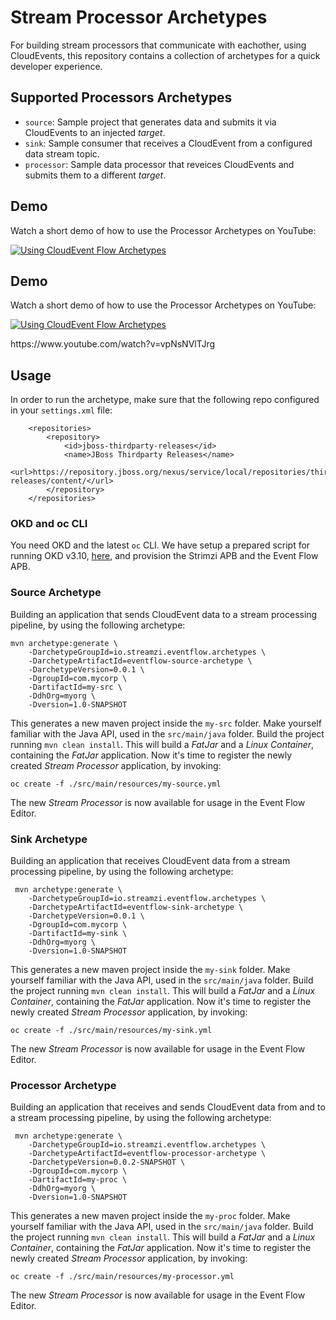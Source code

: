 # Stream Processor Archetypes

For building stream processors that communicate with eachother, using CloudEvents, this repository contains a collection of archetypes for a quick developer experience.

## Supported Processors Archetypes

* `source`: Sample project that generates data and submits it via CloudEvents to an injected _target_. 
* `sink`: Sample consumer that receives a CloudEvent from a configured data stream topic.
* `processor`: Sample data processor that reveices CloudEvents and submits them to a different _target_.

## Demo

Watch a short demo of how to use the Processor Archetypes on YouTube:

[![Using CloudEvent Flow Archetypes](https://img.youtube.com/vi/vpNsNVlTJrg/0.jpg)](https://www.youtube.com/watch?v=vpNsNVlTJrg)


## Demo

Watch a short demo of how to use the Processor Archetypes on YouTube:

[![Using CloudEvent Flow Archetypes](https://img.youtube.com/vi/vpNsNVlTJrg/0.jpg)](https://www.youtube.com/watch?v=vpNsNVlTJrg)
</p>
https://www.youtube.com/watch?v=vpNsNVlTJrg


## Usage

In order to run the archetype, make sure that the following repo configured in your `settings.xml` file:

```
    <repositories>
        <repository>
            <id>jboss-thirdparty-releases</id>
            <name>JBoss Thirdparty Releases</name>
            <url>https://repository.jboss.org/nexus/service/local/repositories/thirdparty-releases/content/</url>
        </repository>
    </repositories>
```

### OKD and oc CLI

You need OKD and the latest `oc` CLI. We have setup a prepared script for running OKD v3.10, [here](https://github.com/project-streamzi/ocp-broker/blob/clean_up/ocp_asb_streamings.sh), and provision the Strimzi APB and the Event Flow APB.

### Source Archetype

Building an application that sends CloudEvent data to a stream processing pipeline, by using the following archetype:

```
mvn archetype:generate \
    -DarchetypeGroupId=io.streamzi.eventflow.archetypes \
    -DarchetypeArtifactId=eventflow-source-archetype \
    -DarchetypeVersion=0.0.1 \
    -DgroupId=com.mycorp \
    -DartifactId=my-src \
    -DdhOrg=myorg \
    -Dversion=1.0-SNAPSHOT
```

This generates a new maven project inside the `my-src` folder. Make yourself familiar with the Java API, used in the `src/main/java` folder. Build the project running `mvn clean install`. This will build a _FatJar_ and a _Linux Container_, containing the _FatJar_ application. Now it's time to register the newly created _Stream Processor_ application, by invoking:

```
oc create -f ./src/main/resources/my-source.yml 
```

The new _Stream Processor_ is now available for usage in the Event Flow Editor.


### Sink Archetype

Building an application that receives CloudEvent data from a stream processing pipeline, by using the following archetype:


```
 mvn archetype:generate \
    -DarchetypeGroupId=io.streamzi.eventflow.archetypes \
    -DarchetypeArtifactId=eventflow-sink-archetype \
    -DarchetypeVersion=0.0.1 \
    -DgroupId=com.mycorp \
    -DartifactId=my-sink \
    -DdhOrg=myorg \
    -Dversion=1.0-SNAPSHOT
```
This generates a new maven project inside the `my-sink` folder. Make yourself familiar with the Java API, used in the `src/main/java` folder. Build the project running `mvn clean install`. This will build a _FatJar_ and a _Linux Container_, containing the _FatJar_ application. Now it's time to register the newly created _Stream Processor_ application, by invoking:

```
oc create -f ./src/main/resources/my-sink.yml 
```
The new _Stream Processor_ is now available for usage in the Event Flow Editor.

### Processor Archetype

Building an application that receives and sends CloudEvent data from and to a stream processing pipeline, by using the following archetype:


```
 mvn archetype:generate \
    -DarchetypeGroupId=io.streamzi.eventflow.archetypes \
    -DarchetypeArtifactId=eventflow-processor-archetype \
    -DarchetypeVersion=0.0.2-SNAPSHOT \
    -DgroupId=com.mycorp \
    -DartifactId=my-proc \
    -DdhOrg=myorg \
    -Dversion=1.0-SNAPSHOT
```
This generates a new maven project inside the `my-proc` folder. Make yourself familiar with the Java API, used in the `src/main/java` folder. Build the project running `mvn clean install`. This will build a _FatJar_ and a _Linux Container_, containing the _FatJar_ application. Now it's time to register the newly created _Stream Processor_ application, by invoking:

```
oc create -f ./src/main/resources/my-processor.yml 
```
The new _Stream Processor_ is now available for usage in the Event Flow Editor.
